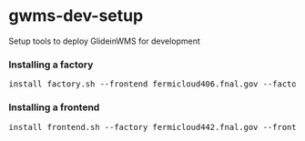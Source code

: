 # gwms-dev-setup
Setup tools to deploy GlideinWMS for development

### Installing a factory
<pre>
install_factory.sh --frontend fermicloud406.fnal.gov --factoryrepo osg-development --osgrepo osg-upcoming
</pre>

### Installing a frontend
<pre>
install_frontend.sh --factory fermicloud442.fnal.gov --frontendrepo osg-development --osgrepo osg-upcoming [--cert PATH_TO_CERT --key PATH_TO_KEY]
</pre>

